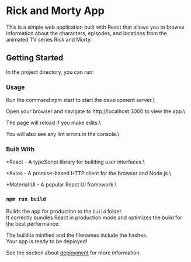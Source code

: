 # Rick and Morty App

This is a simple web application built with React that allows you to browse information about the characters, episodes, and locations from the animated TV series Rick and Morty.

## Getting Started

In the project directory, you can run:

### Usage

Run the command npm start to start the development server.\

Open your browser and navigate to http://localhost:3000 to view the app.\

The page will reload if you make edits.\

You will also see any lint errors in the console.\

### Built With

\*React - A typeScript library for building user interfaces.\

\*Axios - A promise-based HTTP client for the browser and Node.js.\

\*Material UI - A popular React UI framework.\

### `npm run build`

Builds the app for production to the `build` folder.\
It correctly bundles React in production mode and optimizes the build for the best performance.

The build is minified and the filenames include the hashes.\
Your app is ready to be deployed!

See the section about [deployment](https://facebook.github.io/create-react-app/docs/deployment) for more information.
